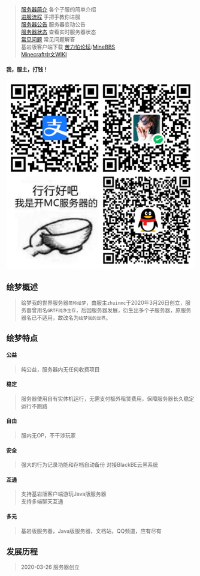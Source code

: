 > [服务器简介](/servers/) 各个子服的简单介绍  
> [进服流程](start) 手把手教你进服  
> [服务器公告](notice/2023) 服务器变动公告  
> [服务器状态](servers/motd) 查看实时服务器状态  
> [常见问题](FAQ) 常见问题解答  
> 基岩版客户端下载 [苦力怕论坛](http://mcapks.net/)/[MineBBS](https://mc.minebbs.com/#/)  
> [Minecraft中文WIKI](https://zh.minecraft.wiki/)

#### 我，服主，打钱！
![恰饭](imgs/恰饭.jpg ':size=50%')

## 绘梦概述
> 绘梦我的世界服务器`简称绘梦`，由服主`zhuinmc`于2020年3月26日创立，服务器曾用名`GRTF纯净生存`，后因服务器发展，衍生出多个子服务器，原服务器名已不适用，故改名为`绘梦我的世界`。

## 绘梦特点  

#### 公益
> 纯公益，服务器内无任何收费项目
#### 稳定
> 服务器使用自有实体机运行，无需支付额外租赁费用，保障服务器长久稳定运行不跑路
#### 自由
> 服内无OP，不干涉玩家
#### 安全
> 强大的行为记录功能和存档自动备份
> 对接BlackBE云黑系统
#### 互通
> 支持基岩版客户端游玩Java版服务器  
支持多端聊天互通  
#### 多元
> 基岩版服务器，Java版服务器，文档站，QQ频道，应有尽有

## 发展历程
> 2020-03-26  服务器创立  
